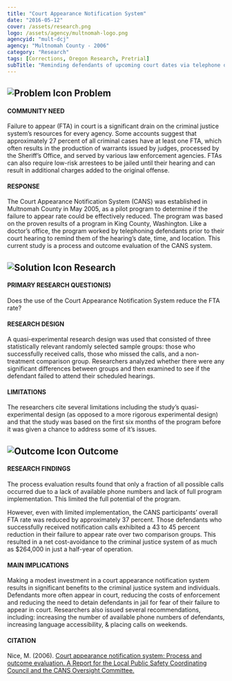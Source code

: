 ```yaml
---
title: "Court Appearance Notification System"
date: "2016-05-12"
cover: /assets/research.png
logo: /assets/agency/multnomah-logo.png
agencyid: "mult-dcj"
agency: "Multnomah County - 2006"
category: "Research"
tags: [Corrections, Oregon Research, Pretrial]
subTitle: "Reminding defendants of upcoming court dates via telephone decreased failure to appear rates in participants."
---
```


## ![Problem Icon](https://github.com/google/material-design-icons/raw/master/alert/1x_web/ic_error_outline_black_48dp.png "Problem") Problem

#### COMMUNITY NEED

Failure to appear (FTA) in court is a significant drain on the criminal justice system’s resources for every agency. Some accounts suggest that approximately 27 percent of all criminal cases have at least one FTA, which often results in the production of warrants issued by judges, processed by the Sheriff’s Office, and served by various law enforcement agencies. FTAs can also require low-risk arrestees to be jailed until their hearing and can result in additional charges added to the original offense.

#### RESPONSE

The Court Appearance Notification System (CANS) was established in Multnomah County in May 2005, as a pilot program to determine if the failure to appear rate could be effectively reduced. The program was based on the proven results of a program in King County, Washington. Like a doctor’s office, the program worked by telephoning defendants prior to their court hearing to remind them of the hearing’s date, time, and location. This current study is a process and outcome evaluation of the CANS system.

## ![Solution Icon](https://github.com/google/material-design-icons/raw/master/action/1x_web/ic_lightbulb_outline_black_48dp.png "Solution") Research

#### PRIMARY RESEARCH QUESTION(S)

Does the use of the Court Appearance Notification System reduce the FTA rate?

#### RESEARCH DESIGN

A quasi-experimental research design was used that consisted of three statistically relevant randomly selected sample groups: those who successfully received calls, those who missed the calls, and a non-treatment comparison group. Researchers analyzed whether there were any significant differences between groups and then examined to see if the defendant failed to attend their scheduled hearings.

#### LIMITATIONS

The researchers cite several limitations including the study’s quasi-experimental design (as opposed to a more rigorous experimental design) and that the study was based on the first six months of the program before it was given a chance to address some of it’s issues.

## ![Outcome Icon](https://github.com/google/material-design-icons/raw/master/action/1x_web/ic_view_list_black_48dp.png "Outcome") Outcome

#### RESEARCH FINDINGS

The process evaluation results found that only a fraction of all possible calls occurred due to a lack of available phone numbers and lack of full program implementation. This limited the full potential of the program.

However, even with limited implementation, the CANS participants’ overall FTA rate was reduced by approximately 37 percent. Those defendants who successfully received notification calls exhibited a 43 to 45 percent reduction in their failure to appear rate over two comparison groups. This resulted in a net cost-avoidance to the criminal justice system of as much as $264,000 in just a half-year of operation.

#### MAIN IMPLICATIONS

Making a modest investment in a court appearance notification system results in significant benefits to the criminal justice system and individuals. Defendants more often appear in court, reducing the costs of enforcement and reducing the need to detain defendants in jail for fear of their failure to appear in court. Researchers also issued several recommendations, including: increasing the number of available phone numbers of defendants, increasing language accessibility, & placing calls on weekends.

#### CITATION

Nice, M. (2006). [Court appearance notification system: Process and outcome evaluation. A Report for the Local Public Safety Coordinating Council and the CANS Oversight Committee.](https://multco.us/file/26885/download)
